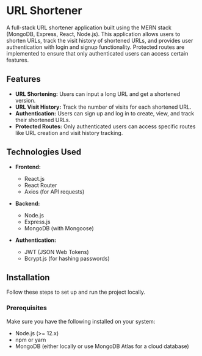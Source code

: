 # URL Shortener

A full-stack URL shortener application built using the MERN stack (MongoDB, Express, React, Node.js). This application allows users to shorten URLs, track the visit history of shortened URLs, and provides user authentication with login and signup functionality. Protected routes are implemented to ensure that only authenticated users can access certain features.

## Features

- **URL Shortening:** Users can input a long URL and get a shortened version.
- **URL Visit History:** Track the number of visits for each shortened URL.
- **Authentication:** Users can sign up and log in to create, view, and track their shortened URLs.
- **Protected Routes:** Only authenticated users can access specific routes like URL creation and visit history tracking.

## Technologies Used

- **Frontend:**
  - React.js
  - React Router
  - Axios (for API requests)
  
- **Backend:**
  - Node.js
  - Express.js
  - MongoDB (with Mongoose)

- **Authentication:**
  - JWT (JSON Web Tokens)
  - Bcrypt.js (for hashing passwords)

## Installation

Follow these steps to set up and run the project locally.

### Prerequisites

Make sure you have the following installed on your system:
- Node.js (>= 12.x)
- npm or yarn
- MongoDB (either locally or use MongoDB Atlas for a cloud database)

